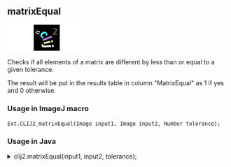 ## matrixEqual
<img src="images/mini_empty_logo.png"/><img src="images/mini_clij2_logo.png"/><img src="images/mini_empty_logo.png"/>

Checks if all elements of a matrix are different by less than or equal to a given tolerance. 

The result will be put in the results table in column "MatrixEqual" as 1 if yes and 0 otherwise.

### Usage in ImageJ macro
```
Ext.CLIJ2_matrixEqual(Image input1, Image input2, Number tolerance);
```


### Usage in Java


<details>

<summary>
clij2.matrixEqual(input1, input2, tolerance);
</summary>
```
// init CLIJ and GPU
import net.haesleinhuepf.clij2.CLIJ2;
import net.haesleinhuepf.clij.clearcl.ClearCLBuffer;
CLIJ2 clij2 = CLIJ2.getInstance();

// get input parameters
ClearCLBuffer input1 = clij2.push(input1ImagePlus);
ClearCLBuffer input2 = clij2.push(input2ImagePlus);
float tolerance = 1.0;
```

```
// Execute operation on GPU
clij2.matrixEqual(input1, input2, tolerance);
```

```
//show result

// cleanup memory on GPU
clij2.release(input1);
clij2.release(input2);
```


</details>



### Usage in Matlab


<details>

<summary>
clij2.matrixEqual(input1, input2, tolerance);
</summary>
```
% init CLIJ and GPU
clij2 = init_clatlab();

% get input parameters
input1 = clij2.pushMat(input1_matrix);
input2 = clij2.pushMat(input2_matrix);
tolerance = 1.0;
```

```
% Execute operation on GPU
clij2.matrixEqual(input1, input2, tolerance);
```

```
% show result

% cleanup memory on GPU
clij2.release(input1);
clij2.release(input2);
```


</details>



### Usage in Icy


details>

<summary>
clij2.matrixEqual(input1, input2, tolerance);
</summary>
```
// init CLIJ and GPU
importClass(net.haesleinhuepf.clicy.CLICY);
importClass(Packages.icy.main.Icy);

clij2 = CLICY.getInstance();

// get input parameters
input1_sequence = getSequence();input1 = clij2.pushSequence(input1_sequence);
input2_sequence = getSequence();input2 = clij2.pushSequence(input2_sequence);
tolerance = 1.0;
```

```
// Execute operation on GPU
clij2.matrixEqual(input1, input2, tolerance);
```

```
// show result

// cleanup memory on GPU
clij2.release(input1);
clij2.release(input2);
```


</details>



[Back to CLIJ2 reference](https://clij.github.io/clij2-docs/reference)
[Back to CLIJ2 documentation](https://clij.github.io/clij2-docs)

[Imprint](https://clij.github.io/imprint)
